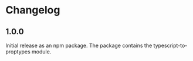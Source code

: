 # Changelog

## 1.0.0

Initial release as an npm package.
The package contains the typescript-to-proptypes module.
